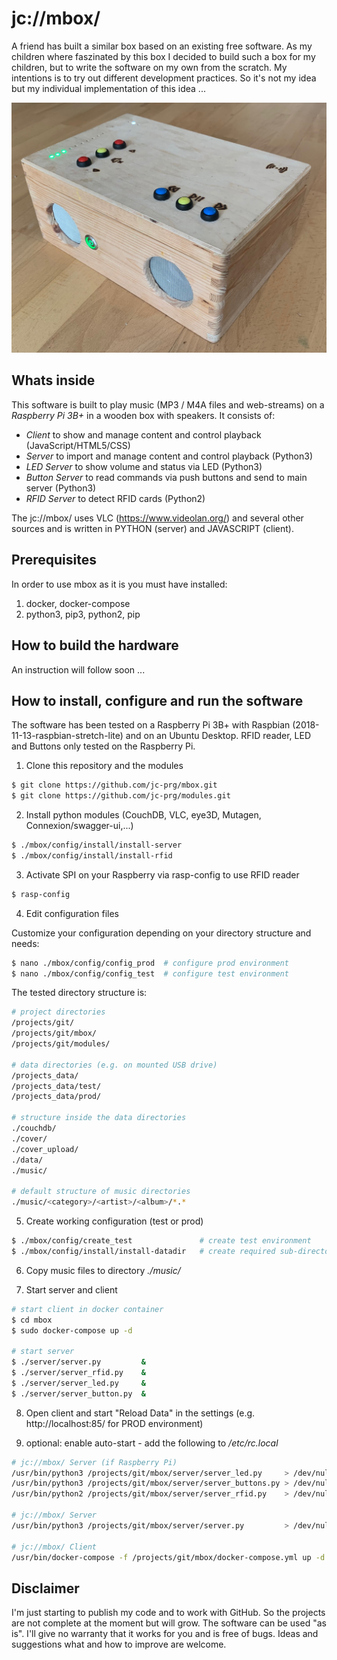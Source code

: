 # jc://mbox/

A friend has built a similar box based on an existing free software. As my children where faszinated by this box I decided to build such a box for my children, but to write the software on my own from the scratch. My intentions is to try out different development practices. So it's not my idea but my individual implementation of this idea ...

![mbox image](https://raw.githubusercontent.com/jc-prg/mbox/master/docs/mbox.jpg)

## Whats inside

This software is built to play music (MP3 / M4A files and web-streams) on a _Raspberry Pi 3B+_ in a wooden box with speakers. It consists of:

- *Client* to show and manage content and control playback (JavaScript/HTML5/CSS)
- *Server* to import and manage content and control playback (Python3)
- *LED Server* to show volume and status via LED (Python3)
- *Button Server* to read commands via push buttons and send to main server (Python3)
- *RFID Server* to detect RFID cards (Python2)

The jc://mbox/ uses VLC (https://www.videolan.org/) and several other sources and is written in PYTHON (server) and JAVASCRIPT (client).

## Prerequisites

In order to use mbox as it is you must have installed:

1. docker, docker-compose
2. python3, pip3, python2, pip

## How to build the hardware

An instruction will follow soon ...

## How to install, configure and run the software

The software has been tested on a Raspberry Pi 3B+ with Raspbian (2018-11-13-raspbian-stretch-lite) and on an Ubuntu Desktop. RFID reader, LED and Buttons only tested on the Raspberry Pi.

1. Clone this repository and the modules

```bash
$ git clone https://github.com/jc-prg/mbox.git
$ git clone https://github.com/jc-prg/modules.git
```

2. Install python modules (CouchDB, VLC, eye3D, Mutagen, Connexion/swagger-ui,...)

```bash
$ ./mbox/config/install/install-server
$ ./mbox/config/install/install-rfid
```
3. Activate SPI on your Raspberry via rasp-config to use RFID reader

```bash
$ rasp-config
```

4. Edit configuration files

Customize your configuration depending on your directory structure and needs:

```bash
$ nano ./mbox/config/config_prod  # configure prod environment
$ nano ./mbox/config/config_test  # configure test environment
```

The tested directory structure is:

```bash
# project directories
/projects/git/
/projects/git/mbox/
/projects/git/modules/

# data directories (e.g. on mounted USB drive)
/projects_data/
/projects_data/test/
/projects_data/prod/

# structure inside the data directories
./couchdb/
./cover/
./cover_upload/
./data/
./music/

# default structure of music directories
./music/<category>/<artist>/<album>/*.*
```

5. Create working configuration (test or prod)

```bash
$ ./mbox/config/create_test               # create test environment
$ ./mbox/config/install/install-datadir   # create required sub-directories in data-dir
```

6. Copy music files to directory *./music/*

7. Start server and client

```bash
# start client in docker container
$ cd mbox
$ sudo docker-compose up -d

# start server
$ ./server/server.py         &
$ ./server/server_rfid.py    &
$ ./server/server_led.py     &
$ ./server/server_button.py  &
```

8. Open client and start "Reload Data" in the settings (e.g. http://localhost:85/ for PROD environment)

9. optional: enable auto-start - add the following to */etc/rc.local*

```bash
# jc://mbox/ Server (if Raspberry Pi)
/usr/bin/python3 /projects/git/mbox/server/server_led.py     > /dev/null &
/usr/bin/python3 /projects/git/mbox/server/server_buttons.py > /dev/null &
/usr/bin/python2 /projects/git/mbox/server/server_rfid.py    > /dev/null &

# jc://mbox/ Server
/usr/bin/python3 /projects/git/mbox/server/server.py         > /dev/null &

# jc://mbox/ Client
/usr/bin/docker-compose -f /projects/git/mbox/docker-compose.yml up -d &

```

## Disclaimer

I'm just starting to publish my code and to work with GitHub. So the projects are not complete at the moment but will grow.
The software can be used "as is". I'll give no warranty that it works for you and is free of bugs. Ideas and suggestions what and how to improve are welcome.
